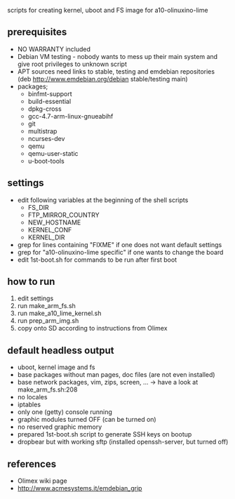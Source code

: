 scripts for creating kernel, uboot and FS image for a10-olinuxino-lime


prerequisites
-------------
* NO WARRANTY included
* Debian VM testing - nobody wants to mess up their main system and give root privileges to unknown script
* APT sources need links to stable, testing and emdebian repositories (deb http://www.emdebian.org/debian stable/testing main)
* packages;
  * binfmt-support
  * build-essential
  * dpkg-cross
  * gcc-4.7-arm-linux-gnueabihf
  * git
  * multistrap
  * ncurses-dev
  * qemu
  * qemu-user-static
  * u-boot-tools


settings
--------
* edit following variables at the beginning of the shell scripts
  * FS_DIR
  * FTP_MIRROR_COUNTRY
  * NEW_HOSTNAME
  * KERNEL_CONF
  * KERNEL_DIR
* grep for lines containing "FIXME" if one does not want default settings
* grep for "a10-olinuxino-lime specific" if one wants to change the board
* edit 1st-boot.sh for commands to be run after first boot


how to run
----------
1. edit settings
2. run make_arm_fs.sh
3. run make_a10_lime_kernel.sh
4. run prep_arm_img.sh
5. copy onto SD according to instructions from Olimex


default headless output
-----------------------
* uboot, kernel image and fs
* base packages without man pages, doc files (are not even installed)
* base network packages, vim, zips, screen, ... -> have a look at make_arm_fs.sh:208
* no locales
* iptables
* only one (getty) console running
* graphic modules turned OFF (can be turned on)
* no reserved graphic memory
* prepared 1st-boot.sh script to generate SSH keys on bootup
* dropbear but with working sftp (installed openssh-server, but turned off)


references
----------
* Olimex wiki page
* http://www.acmesystems.it/emdebian_grip

